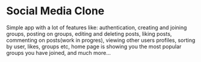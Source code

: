 # Social Media Clone

Simple app with a lot of features like: authentication, creating and joining groups, posting on groups, editing and deleting posts, liking posts, commenting on posts(work in progres), viewing other users profiles, sorting by user, likes, groups etc, home page is showing you the most popular groups you have joined, and much more...

